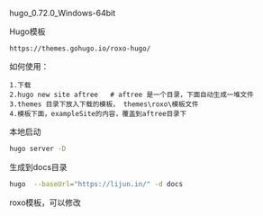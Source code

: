 hugo_0.72.0_Windows-64bit

Hugo模板

```
https://themes.gohugo.io/roxo-hugo/
```

如何使用：

```
1.下载
2.hugo new site aftree   # aftree 是一个目录，下面自动生成一堆文件
3.themes 目录下放入下载的模板， themes\roxo\模板文件
4.模板下面，exampleSite的内容，覆盖到aftree目录下
```

本地启动

```bash
hugo server -D
```

生成到docs目录

```bash
hugo  --baseUrl="https://lijun.in/" -d docs
```

roxo模板，可以修改